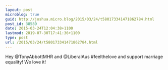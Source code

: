 ```yaml
---
layout: post
microblog: true
guid: http://joshua.micro.blog/2015/03/24/t580173341471862784.html
post_id: 38589
date: 2015-03-24T12:04:38+1100
lastmod: 2019-07-30T17:41:36+1100
type: post
url: /2015/03/24/t580173341471862784.html
---
```

Hey @TonyAbbottMHR and @LiberalAus #feelthelove and support marriage equality! We love it!
